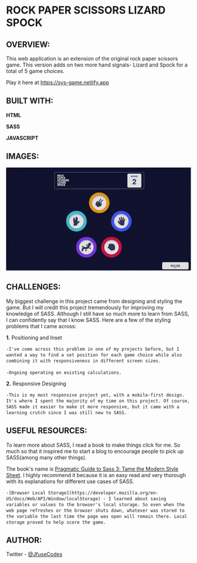 # ROCK PAPER SCISSORS LIZARD SPOCK

## OVERVIEW:

This web application is an extension of the original rock paper scissors game. This version adds on two more hand signals- Lizard and Spock for a total of 5 game choices.

Play it here at https://sys-game.netlify.app

## BUILT WITH:

<b>HTML</b>

<b>SASS</b>

<b>JAVASCRIPT</b>

## IMAGES:
![Alt Text](https://github.com/JfuseCodes/FrontendMentor/blob/main/rockpaperscissors/rps-game.gif)

## CHALLENGES:

My biggest challenge in this project came from designing and styling the game. But I will credit this project tremendously for improving my knowledge of SASS. Although I still have so much more to learn from SASS, I can confidently say that I know SASS. Here are a few of the styling problems that I came across:

<b>1.</b> Positioning and Inset

	-I've come across this problem in one of my projects before, but I wanted a way to find a set position for each game choice while also combining it with responsiveness in different screen sizes.

	-Ongoing operating on existing calculations.

<b>2.</b> Responsive Designing

	-This is my most responsive project yet, with a mobile-first design. It's where I spent the majority of my time on this project. Of course, SASS made it easier to make it more responsive, but it came with a learning crutch since I was still new to SASS.

## USEFUL RESOURCES:
To learn more about SASS, I read a book to make things click for me. So much so that it inspired me to start a blog to encourage people to pick up SASS(among many other things).

The book's name is [Pragmatic Guide to Sass 3: Tame the Modern Style Sheet](https://pragprog.com/titles/pg_sass3/pragmatic-guide-to-sass-3/). I highly recommend it because it is an easy read and very thorough with its explanations for different use cases of SASS.

	-[Browser Local Storage](https://developer.mozilla.org/en-US/docs/Web/API/Window/localStorage) - I learned about saving variables or values to the browser's local storage. So even when the web page refreshes or the browser shuts down, whatever was stored to the variable the last time the page was open will remain there. Local storage proved to help score the game.

## AUTHOR:

Twitter
	- [@JfuseCodes](https://www.twitter.com/JfuseCodes)
